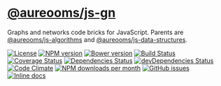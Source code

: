 [@aureooms/js-gn](http://aureooms.github.io/js-gn)
==

Graphs and networks code bricks for JavaScript.
Parents are
[@aureooms/js-algorithms](https://github.com/aureooms/js-algorithms)
and
[@aureooms/js-data-structures](https://github.com/aureooms/js-data-structures).

[![License](https://img.shields.io/github/license/aureooms/js-gn.svg?style=flat)](https://raw.githubusercontent.com/aureooms/js-gn/master/LICENSE)
[![NPM version](https://img.shields.io/npm/v/@aureooms/js-gn.svg?style=flat)](https://www.npmjs.org/package/@aureooms/js-gn)
[![Bower version](https://img.shields.io/bower/v/@aureooms/js-gn.svg?style=flat)](http://bower.io/search/?q=@aureooms/js-gn)
[![Build Status](https://img.shields.io/travis/aureooms/js-gn.svg?style=flat)](https://travis-ci.org/aureooms/js-gn)
[![Coverage Status](https://img.shields.io/coveralls/aureooms/js-gn.svg?style=flat)](https://coveralls.io/r/aureooms/js-gn)
[![Dependencies Status](https://img.shields.io/david/aureooms/js-gn.svg?style=flat)](https://david-dm.org/aureooms/js-gn#info=dependencies)
[![devDependencies Status](https://img.shields.io/david/dev/aureooms/js-gn.svg?style=flat)](https://david-dm.org/aureooms/js-gn#info=devDependencies)
[![Code Climate](https://img.shields.io/codeclimate/github/aureooms/js-gn.svg?style=flat)](https://codeclimate.com/github/aureooms/js-gn)
[![NPM downloads per month](https://img.shields.io/npm/dm/@aureooms/js-gn.svg?style=flat)](https://www.npmjs.org/package/@aureooms/js-gn)
[![GitHub issues](https://img.shields.io/github/issues/aureooms/js-gn.svg?style=flat)](https://github.com/aureooms/js-gn/issues)
[![Inline docs](http://inch-ci.org/github/aureooms/js-gn.svg?branch=master&style=shields)](http://inch-ci.org/github/aureooms/js-gn)
